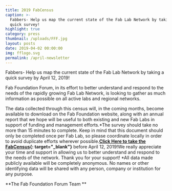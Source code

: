 ```yaml
---
title: 2019 FabCensus
caption: >-
  Fabbers- Help us map the current state of the Fab Lab Network by taking a
  quick survey!
highlight: true
category: press
thumbnail: /uploads/FFF.jpg
layout: posts
date: 2019-04-02 00:00:00
img: fflogo.svg
permalink: /april-newsletter
---
```


Fabbers- Help us map the current state of the Fab Lab Network by taking a quick survey by April 12, 2019!

Fab Foundation Forum, in its effort to better understand and respond to the needs of the rapidly growing Fab Lab Network, is looking to gather as much information as possible on all active labs and regional networks. 

The data collected through this census will, in the coming months, become available to download on the Fab Foundation website, along with an annual report that we hope will be useful to both existing and new Fab Labs in support of funding and management efforts.\*The survey should take no more than 15 minutes to complete. Keep in mind that this document should only be completed once per Fab Lab, so please coordinate locally in order to avoid duplicate efforts wherever possible.**[Click Here to take the FabCensus](https://goo.gl/forms/pbiuYlOCbP0UPtml1){: target="_blank"}** before April 12, 2019!We really appreciate your time and support in allowing us to better understand and respond to the needs of the network. Thank you for your support! \*All data made publicly available will be completely anonymous. No names or other identifying data will be shared with any person, company or institution for any purpose.

**The Fab Foundation Forum Team **